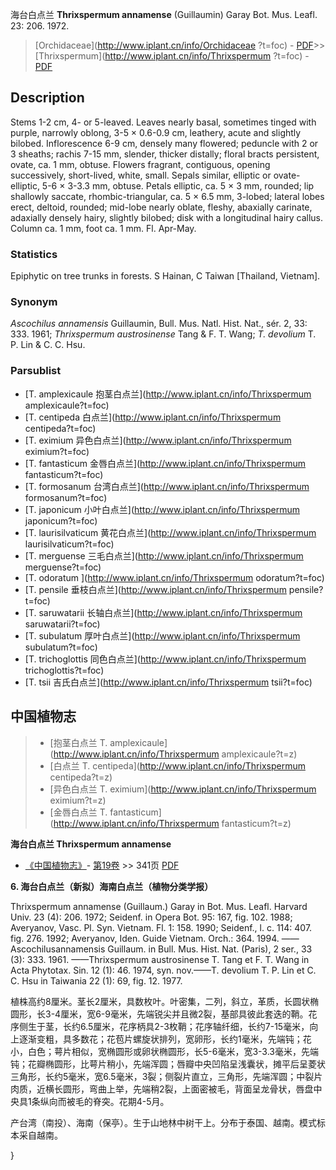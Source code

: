 海台白点兰 **Thrixspermum annamense** (Guillaumin) Garay Bot. Mus. Leafl. 23: 206. 1972.

> [Orchidaceae](http://www.iplant.cn/info/Orchidaceae ?t=foc) - [PDF](http://iplant.cn/foc/pdf/Orchidaceae.pdf)>>[Thrixspermum](http://www.iplant.cn/info/Thrixspermum ?t=foc) - [PDF](http://www.iplant.cn/foc/pdf/Thrixspermum.pdf)

## Description

Stems 1-2 cm, 4- or 5-leaved. Leaves nearly basal, sometimes tinged with purple, narrowly oblong, 3-5 × 0.6-0.9 cm, leathery, acute and slightly bilobed. Inflorescence 6-9 cm, densely many flowered; peduncle with 2 or 3 sheaths; rachis 7-15 mm, slender, thicker distally; floral bracts persistent, ovate, ca. 1 mm, obtuse. Flowers fragrant, contiguous, opening successively, short-lived, white, small. Sepals similar, elliptic or ovate-elliptic, 5-6 × 3-3.3 mm, obtuse. Petals elliptic, ca. 5 × 3 mm, rounded; lip shallowly saccate, rhombic-triangular, ca. 5 × 6.5 mm, 3-lobed; lateral lobes erect, deltoid, rounded; mid-lobe nearly oblate, fleshy, abaxially carinate, adaxially densely hairy, slightly bilobed; disk with a longitudinal hairy callus. Column ca. 1 mm, foot ca. 1 mm. Fl. Apr-May.

### Statistics
Epiphytic on tree trunks in forests. S Hainan, C Taiwan [Thailand, Vietnam].

### Synonym
*Ascochilus annamensis* Guillaumin, Bull. Mus. Natl. Hist. Nat., sér. 2, 33: 333. 1961; *Thrixspermum austrosinense* Tang & F. T. Wang; *T. devolium* T. P. Lin & C. C. Hsu.

### Parsublist

* [T.  amplexicaule  抱茎白点兰](http://www.iplant.cn/info/Thrixspermum amplexicaule?t=foc)
* [T.  centipeda  白点兰](http://www.iplant.cn/info/Thrixspermum centipeda?t=foc)
* [T.  eximium  异色白点兰](http://www.iplant.cn/info/Thrixspermum eximium?t=foc)
* [T.  fantasticum  金唇白点兰](http://www.iplant.cn/info/Thrixspermum fantasticum?t=foc)
* [T.  formosanum  台湾白点兰](http://www.iplant.cn/info/Thrixspermum formosanum?t=foc)
* [T.  japonicum  小叶白点兰](http://www.iplant.cn/info/Thrixspermum japonicum?t=foc)
* [T.  laurisilvaticum  黄花白点兰](http://www.iplant.cn/info/Thrixspermum laurisilvaticum?t=foc)
* [T.  merguense  三毛白点兰](http://www.iplant.cn/info/Thrixspermum merguense?t=foc)
* [T.  odoratum  ](http://www.iplant.cn/info/Thrixspermum odoratum?t=foc)
* [T.  pensile  垂枝白点兰](http://www.iplant.cn/info/Thrixspermum pensile?t=foc)
* [T.  saruwatarii  长轴白点兰](http://www.iplant.cn/info/Thrixspermum saruwatarii?t=foc)
* [T.  subulatum  厚叶白点兰](http://www.iplant.cn/info/Thrixspermum subulatum?t=foc)
* [T.  trichoglottis  同色白点兰](http://www.iplant.cn/info/Thrixspermum trichoglottis?t=foc)
* [T.  tsii  吉氏白点兰](http://www.iplant.cn/info/Thrixspermum tsii?t=foc)

## 中国植物志

> * [抱茎白点兰  T.  amplexicaule](http://www.iplant.cn/info/Thrixspermum amplexicaule?t=z)
> * [白点兰  T.  centipeda](http://www.iplant.cn/info/Thrixspermum centipeda?t=z)
> * [异色白点兰  T.  eximium](http://www.iplant.cn/info/Thrixspermum eximium?t=z)
> * [金唇白点兰  T.  fantasticum](http://www.iplant.cn/info/Thrixspermum fantasticum?t=z)

**海台白点兰 Thrixspermum annamense**

* [《中国植物志》](http://www.iplant.cn/frps)- [第19卷](http://www.iplant.cn/frps/vol/19) >> 341页 [PDF](http://www.iplant.cn/frps/pdf/19/341.pdf)

**6. 海台白点兰（新拟）海南白点兰（植物分类学报）**

Thrixspermum annamense (Guillaum.) Garay in Bot. Mus. Leafl. Harvard Univ. 23 (4): 206. 1972; Seidenf. in Opera Bot. 95: 167, fig. 102. 1988; Averyanov, Vasc. Pl. Syn. Vietnam. Fl. 1: 158. 1990; Seidenf., l. c. 114: 407. fig. 276. 1992; Averyanov, Iden. Guide Vietnam. Orch.: 364. 1994. ——Ascochilusannamensis Guillaum. in Bull. Mus. Hist. Nat. (Paris), 2 ser., 33 (3): 333. 1961. ——Thrixspermum austrosinense T. Tang et F. T. Wang in Acta Phytotax. Sin. 12 (1): 46. 1974, syn. nov.——T. devolium T. P. Lin et C. C. Hsu in Taiwania 22 (1): 69, fig. 12. 1977.

植株高约8厘米。茎长2厘米，具数枚叶。叶密集，二列，斜立，革质，长圆状椭圆形，长3-4厘米，宽6-9毫米，先端锐尖并且微2裂，基部具彼此套迭的鞘。花序侧生于茎，长约6.5厘米，花序柄具2-3枚鞘；花序轴纤细，长约7-15毫米，向上逐渐变粗，具多数花；花苞片螺旋状排列，宽卵形，长约1毫米，先端钝；花小，白色；萼片相似，宽椭圆形或卵状椭圆形，长5-6毫米，宽3-3.3毫米，先端钝；花瓣椭圆形，比萼片稍小，先端浑圆；唇瓣中央凹陷呈浅囊状，摊平后呈菱状三角形，长约5毫米，宽6.5毫米，3裂；侧裂片直立，三角形，先端浑圆；中裂片肉质，近横长圆形，弯曲上举，先端稍2裂，上面密被毛，背面呈龙骨状，唇盘中央具1条纵向而被毛的脊突。花期4-5月。

产台湾（南投）、海南（保亭）。生于山地林中树干上。分布于泰国、越南。模式标本采自越南。

}